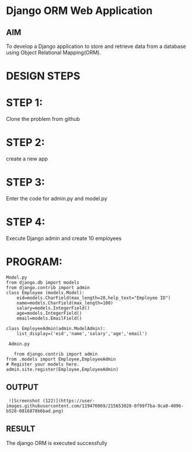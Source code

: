 # Django ORM Web Application

## AIM
To develop a Django application to store and retrieve data from a database using Object Relational Mapping(ORM).

# DESIGN STEPS
# STEP 1:
Clone the problem from github

# STEP 2:
create a new app

# STEP 3:
Enter the code for admin.py and model.py

# STEP 4:
Execute Django admin and create 10 employees

# PROGRAM:
```
Model.py
from django.db import models
from django.contrib import admin
class Employee (models.Model):
    eid=models.CharField(max_length=20,help_text="Employee ID")
    name=models.CharField(max_length=100)
    salary=models.IntegerField()
    age=models.IntegerField()
    email=models.EmailField()

class EmployeeAdmin(admin.ModelAdmin):
    list_display=('eid','name','salary','age','email')

 Admin.py

   from django.contrib import admin
from .models import Employee,EmployeeAdmin
# Register your models here.
admin.site.register(Employee,EmployeeAdmin) 
```
## OUTPUT

     
     
     ![Screenshot (122)](https://user-images.githubusercontent.com/119476069/215653028-0f99f7ba-9ca0-4096-b528-0816878b6bad.png)

     


## RESULT
The django ORM is executed successfully
